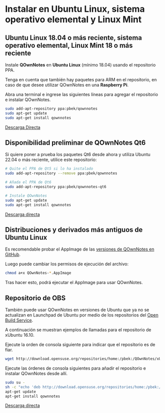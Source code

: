 # Instalar en Ubuntu Linux, sistema operativo elemental y Linux Mint

## Ubuntu Linux 18.04 o más reciente, sistema operativo elemental, Linux Mint 18 o más reciente

Instale **QOwnNotes** en **Ubuntu Linux** (mínimo 18.04) usando el repositorio PPA.

Tenga en cuenta que también hay paquetes para ARM en el repositorio, en caso de que desee utilizar QOwnNotes en una **Raspberry Pi**.

Abra una terminal e ingrese las siguientes líneas para agregar el repositorio e instalar QOwnNotes.

```bash
sudo add-apt-repository ppa:pbek/qownnotes
sudo apt-get update
sudo apt-get install qownnotes
```

[Descarga Directa](https://launchpad.net/~pbek/+archive/ubuntu/qownnotes/+packages)

## Disponibilidad preliminar de QOwnNotes Qt6

Si quiere poner a prueba los paquetes Qt6 desde ahora y utiliza Ubuntu 22.04 o más reciente, utilice este repositorio:

```bash
# Quite el PPA de Qt5 si lo ha instalado
sudo add-apt-repository --remove ppa:pbek/qownnotes

# Añada el PPA de Qt6
sudo add-apt-repository ppa:pbek/qownnotes-qt6

# Instale QOwnNotes
sudo apt-get update
sudo apt-get install qownnotes
```

[Descarga directa](https://launchpad.net/~pbek/+archive/ubuntu/qownnotes-qt6/+packages)

## Distribuciones y derivados más antiguos de Ubuntu Linux

Es recomendable probar el AppImage de las [versiones de QOwnNotes en GitHub](https://github.com/pbek/QOwnNotes/releases).

Luego puede cambiar los permisos de ejecución del archivo:

```bash
chmod a+x QOwnNotes-*.AppImage
```

Tras hacer esto, podrá ejecutar el AppImage para usar QOwnNotes.

## Repositorio de OBS

También puede usar QOwnNotes en versiones de Ubuntu que ya no se actualizan en Launchpad de Ubuntu por medio de los repositorios del [Open Build Service](https://build.opensuse.org/package/show/home:pbek:QOwnNotes/desktop).

A continuación se muestran ejemplos de llamadas para el repositorio de xUbuntu 16.10.

Ejecute la orden de consola siguiente para indicar que el repositorio es de fiar.

```bash
wget http://download.opensuse.org/repositories/home:/pbek:/QOwnNotes/xUbuntu_16.10/Release.key -O - | sudo apt-key add -
```

Ejecute las órdenes de consola siguientes para añadir el repositorio e instalar QOwnNotes desde allí.

```bash
sudo su -
sh -c "echo 'deb http://download.opensuse.org/repositories/home:/pbek:/QOwnNotes/xUbuntu_16.10/ /' >> /etc/apt/sources.list.d/qownnotes.list"
apt-get update
apt-get install qownnotes
```

[Descarga directa](https://download.opensuse.org/repositories/home:/pbek:/QOwnNotes/xUbuntu_16.10)
